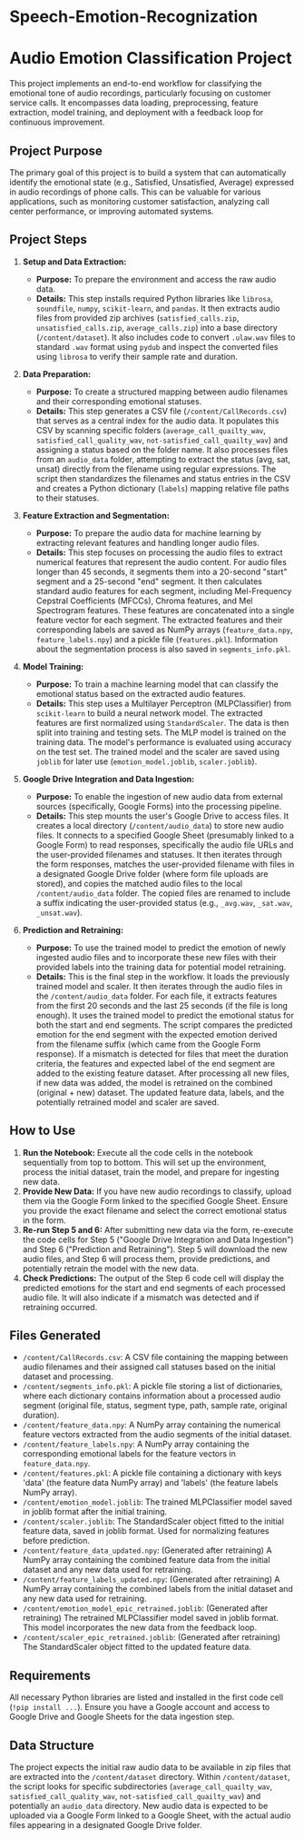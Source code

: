 ﻿# Speech-Emotion-Recognization
# Audio Emotion Classification Project

This project implements an end-to-end workflow for classifying the emotional tone of audio recordings, particularly focusing on customer service calls. It encompasses data loading, preprocessing, feature extraction, model training, and deployment with a feedback loop for continuous improvement.

## Project Purpose

The primary goal of this project is to build a system that can automatically identify the emotional state (e.g., Satisfied, Unsatisfied, Average) expressed in audio recordings of phone calls. This can be valuable for various applications, such as monitoring customer satisfaction, analyzing call center performance, or improving automated systems.

## Project Steps

1.  **Setup and Data Extraction:**
    *   **Purpose:** To prepare the environment and access the raw audio data.
    *   **Details:** This step installs required Python libraries like `librosa`, `soundfile`, `numpy`, `scikit-learn`, and `pandas`. It then extracts audio files from provided zip archives (`satisfied_calls.zip`, `unsatisfied_calls.zip`, `average_calls.zip`) into a base directory (`/content/dataset`). It also includes code to convert `.ulaw.wav` files to standard `.wav` format using `pydub` and inspect the converted files using `librosa` to verify their sample rate and duration.

2.  **Data Preparation:**
    *   **Purpose:** To create a structured mapping between audio filenames and their corresponding emotional statuses.
    *   **Details:** This step generates a CSV file (`/content/CallRecords.csv`) that serves as a central index for the audio data. It populates this CSV by scanning specific folders (`average_call_quailty_wav`, `satisfied_call_quality_wav`, `not-satisfied_call_quailty_wav`) and assigning a status based on the folder name. It also processes files from an `audio_data` folder, attempting to extract the status (avg, sat, unsat) directly from the filename using regular expressions. The script then standardizes the filenames and status entries in the CSV and creates a Python dictionary (`labels`) mapping relative file paths to their statuses.

3.  **Feature Extraction and Segmentation:**
    *   **Purpose:** To prepare the audio data for machine learning by extracting relevant features and handling longer audio files.
    *   **Details:** This step focuses on processing the audio files to extract numerical features that represent the audio content. For audio files longer than 45 seconds, it segments them into a 20-second "start" segment and a 25-second "end" segment. It then calculates standard audio features for each segment, including Mel-Frequency Cepstral Coefficients (MFCCs), Chroma features, and Mel Spectrogram features. These features are concatenated into a single feature vector for each segment. The extracted features and their corresponding labels are saved as NumPy arrays (`feature_data.npy`, `feature_labels.npy`) and a pickle file (`features.pkl`). Information about the segmentation process is also saved in `segments_info.pkl`.

4.  **Model Training:**
    *   **Purpose:** To train a machine learning model that can classify the emotional status based on the extracted audio features.
    *   **Details:** This step uses a Multilayer Perceptron (MLPClassifier) from `scikit-learn` to build a neural network model. The extracted features are first normalized using `StandardScaler`. The data is then split into training and testing sets. The MLP model is trained on the training data. The model's performance is evaluated using accuracy on the test set. The trained model and the scaler are saved using `joblib` for later use (`emotion_model.joblib`, `scaler.joblib`).

5.  **Google Drive Integration and Data Ingestion:**
    *   **Purpose:** To enable the ingestion of new audio data from external sources (specifically, Google Forms) into the processing pipeline.
    *   **Details:** This step mounts the user's Google Drive to access files. It creates a local directory (`/content/audio_data`) to store new audio files. It connects to a specified Google Sheet (presumably linked to a Google Form) to read responses, specifically the audio file URLs and the user-provided filenames and statuses. It then iterates through the form responses, matches the user-provided filename with files in a designated Google Drive folder (where form file uploads are stored), and copies the matched audio files to the local `/content/audio_data` folder. The copied files are renamed to include a suffix indicating the user-provided status (e.g., `_avg.wav`, `_sat.wav`, `_unsat.wav`).

6.  **Prediction and Retraining:**
    *   **Purpose:** To use the trained model to predict the emotion of newly ingested audio files and to incorporate these new files with their provided labels into the training data for potential model retraining.
    *   **Details:** This is the final step in the workflow. It loads the previously trained model and scaler. It then iterates through the audio files in the `/content/audio_data` folder. For each file, it extracts features from the first 20 seconds and the last 25 seconds (if the file is long enough). It uses the trained model to predict the emotional status for both the start and end segments. The script compares the predicted emotion for the end segment with the expected emotion derived from the filename suffix (which came from the Google Form response). If a mismatch is detected for files that meet the duration criteria, the features and expected label of the end segment are added to the existing feature dataset. After processing all new files, if new data was added, the model is retrained on the combined (original + new) dataset. The updated feature data, labels, and the potentially retrained model and scaler are saved.

## How to Use

1.  **Run the Notebook:** Execute all the code cells in the notebook sequentially from top to bottom. This will set up the environment, process the initial dataset, train the model, and prepare for ingesting new data.
2.  **Provide New Data:** If you have new audio recordings to classify, upload them via the Google Form linked to the specified Google Sheet. Ensure you provide the exact filename and select the correct emotional status in the form.
3.  **Re-run Step 5 and 6:** After submitting new data via the form, re-execute the code cells for Step 5 ("Google Drive Integration and Data Ingestion") and Step 6 ("Prediction and Retraining"). Step 5 will download the new audio files, and Step 6 will process them, provide predictions, and potentially retrain the model with the new data.
4.  **Check Predictions:** The output of the Step 6 code cell will display the predicted emotions for the start and end segments of each processed audio file. It will also indicate if a mismatch was detected and if retraining occurred.

## Files Generated

*   `/content/CallRecords.csv`: A CSV file containing the mapping between audio filenames and their assigned call statuses based on the initial dataset and processing.
*   `/content/segments_info.pkl`: A pickle file storing a list of dictionaries, where each dictionary contains information about a processed audio segment (original file, status, segment type, path, sample rate, original duration).
*   `/content/feature_data.npy`: A NumPy array containing the numerical feature vectors extracted from the audio segments of the initial dataset.
*   `/content/feature_labels.npy`: A NumPy array containing the corresponding emotional labels for the feature vectors in `feature_data.npy`.
*   `/content/features.pkl`: A pickle file containing a dictionary with keys 'data' (the feature data NumPy array) and 'labels' (the feature labels NumPy array).
*   `/content/emotion_model.joblib`: The trained MLPClassifier model saved in joblib format after the initial training.
*   `/content/scaler.joblib`: The StandardScaler object fitted to the initial feature data, saved in joblib format. Used for normalizing features before prediction.
*   `/content/feature_data_updated.npy`: (Generated after retraining) A NumPy array containing the combined feature data from the initial dataset and any new data used for retraining.
*   `/content/feature_labels_updated.npy`: (Generated after retraining) A NumPy array containing the combined labels from the initial dataset and any new data used for retraining.
*   `/content/emotion_model_epic_retrained.joblib`: (Generated after retraining) The retrained MLPClassifier model saved in joblib format. This model incorporates the new data from the feedback loop.
*   `/content/scaler_epic_retrained.joblib`: (Generated after retraining) The StandardScaler object fitted to the updated feature data.

## Requirements

All necessary Python libraries are listed and installed in the first code cell (`!pip install ...`). Ensure you have a Google account and access to Google Drive and Google Sheets for the data ingestion step.

## Data Structure

The project expects the initial raw audio data to be available in zip files that are extracted into the `/content/dataset` directory. Within `/content/dataset`, the script looks for specific subdirectories (`average_call_quailty_wav`, `satisfied_call_quality_wav`, `not-satisfied_call_quailty_wav`) and potentially an `audio_data` directory. New audio data is expected to be uploaded via a Google Form linked to a Google Sheet, with the actual audio files appearing in a designated Google Drive folder.
